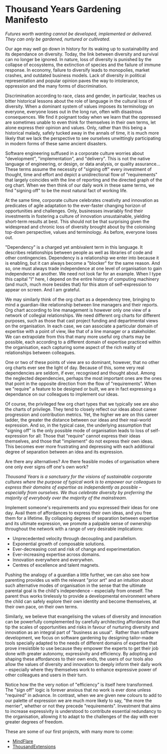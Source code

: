 # Thousand Years Gardening Manifesto

_Futures worth wanting cannot be developed, implemented or delivered. They can only be gardened, nurtured or cultivated._

Our age may well go down in history for its waking up to sustainability and its dependance on diversity. Today, the link between diversity and survival can no longer be ignored. In nature, loss of diversity is punished by the collapse of ecosystems, the extinction of species and the failure of immune response. In economy, failure to diversify leads to monopolies, market crashes, and outdated business models. Lack of diversity in political representation and popular opinion paves the way to intolerance, oppression and the many forms of discrimination.

Discrimination according to race, class and gender, in particular, teaches us bitter historical lessons about the role of language in the cultural loss of diversity. When a dominant system of values imposes its terminology on everyone, everyone loses out in the long run, often with disastrous consequences. We find it poignant today when we learn that the oppressed are sometimes unable to even think for themselves in their own terms, let alone express their opinion and values. Only, rather than this being a historical malady, safely tucked away in the annals of time, it is much more likely that we lack the perspective to see ourselves unwittingly participating in modern forms of these same ancient disasters.

Software engineering suffused in a corporate culture worries about "development", "implementation", and "delivery". This is not the native language of engineering, or design, or data analysis, or quality assurance... These terms assume the necessity of "signing off" every investment of thought, time and effort and depict a unidirectional flow of "requirements" that largely coincides with the line of reporting and the directed graph of the org chart. When we then think of our daily work in these same terms, we find "signing off" to be the most natural fact of working life.

At the same time, corporate culture celebrates creativity and innovation as predicates of agile adaptation to the ever-faster changing horizon of opportunities and challenges. Only, businesses invariably find their investments in fostering a culture of innovation unsustainable, yielding short-term results at best. This should not be that surprising given the widespread and chronic loss of diversity brought about by the colonising top-down perspective, values and terminology. As before, everyone loses out.

"Dependency" is a charged yet ambivalent term in this language. It describes relationships between people as well as libraries of code and other contingencies. Dependency is a relationship we enter into because it is enabling, but it can always become a "blocker" for the same reason. And so, one must always trade independence at one level of organisation to gain independence at another. We need not look far for an example. When I type this capital "I" here, I depend on the entire history of computing machinery (and much, much more besides that) for this atom of self-expression to appear on screen. And I am grateful.

We may similarly think of the org chart as a dependency tree, bringing to mind a guardian-like relationship between line managers and their reports. Org chart according to line management is however only one view of a network of collegial relationships. We need different org charts for different purposes, such as those that cast project funding and departmental views on the organisation. In each case, we can associate a particular domain of expertise with a point of view, like that of a line manager or a stakeholder. We can extrapolate from this that many more useful org charts may be possible, each according to a different domain of expertise practiced within the organisation, each capturing some aspect of the rich reality of relationships between colleagues.

One or two of these points of view are so dominant, however, that no other org charts ever see the light of day. Because of this, some very real dependencies are seldom, if ever, recognised and thought about. Among the neglected dependencies, perhaps the most important ones are the ones that point in the opposite direction from the flow of "requirements". When we "require" a feature to be designed or built, we are in fact expressing a dependance on our colleagues to implement our ideas.

Of course, the privileged few org chart types that we typically see are also the charts of privilege. They tend to closely reflect our ideas about career progression and contribution metrics. Yet, the higher we are on this career ladder, the greater the distance between our ideas and their real-world expression. And so, in the typical case, the underlying assumption that "signing off" is the only possible mode of organisation leads to loss of self-expression for all: Those that "require" cannot express their ideas themselves, and those that "implement" do not express their own ideas. This becomes ever more frustrating and depressing with each additional degree of separation between an idea and its expression.

Are there any alternatives? Are there feasible modes of organisation where one only ever signs off one's own work?

_Thousand Years is a sanctuary for the visions of sustainable corporate cultures where the purpose of typical work is to empower our colleagues to express their domains of expertise as independently as possible – especially from ourselves. We thus celebrate diversity by preferring the majority of everybody over the majority of the mainstream._

Implement someone's requirements and you expressed their ideas for one day. Avail them of affordances to express their own ideas, and you free them for a lifetime. By collapsing degrees of separation between expertise and its ultimate expression, we promote a palpable sense of ownership throughout the network with a range of very desirable implications:

* Unprecedented velocity through decoupling and parallelism.
* Exponential growth of composable solutions.
* Ever-decreasing cost and risk of change and experimentation.
* Ever-increasing expertise across domains.
* Innovation everywhere and everywhen.
* Centres of excellence and talent magnets.

Pushing the analogy of a guardian a little further, we can also see how parenting provides us with the relevant "prior art" and an intuition about such alternative modes of organisation in the sense that the ultimate parental goal is the child's independence – especially from oneself. The parent thus works tirelessly to provide a developmental environment where the child can safely explore their own identity and become themselves, at their own pace, on their own terms.

Similarly, we believe that evangelising the values of diversity and innovation can be powerfully complemented by carefully architecting affordances that tip the scales of opportunities and risks in favour of nurturing diversity and innovation as an integral part of "business as usual".  Rather than software development, we focus on software gardening by designing tailor-made tools specially adapted to the needs of different domains of expertise that prove irresistible to use because they empower the experts to get their job done with greater autonomy, expressivity and efficiency. By adopting and shaping these affordances to their own ends, the users of our tools also allow the values of diversity and innovation to deeply inform their daily work – especially where they themselves work to enhance expressive power of other colleagues and users in their turn.

Notice how the the very notion of "efficiency" is itself here transformed. The "sign off" logic is forever anxious that no work is ever done unless "required" in advance. In contrast, when we are given new colours to add to our palette of expression we are much more likely to say, "the more the merrier", whether or not they precede "requirements". Investment that aims to increase expressivity is understood to contribute essential redundancy to the organisation, allowing it to adapt to the challenges of the day with ever greater degrees of freedom. 

These are some of our first projects, with many more to come:
* [MindFlare](https://screensailor.github.io/MindFlare/)
* [ThousandExtensions](https://github.com/thousandyears/ThousandExtensions)

